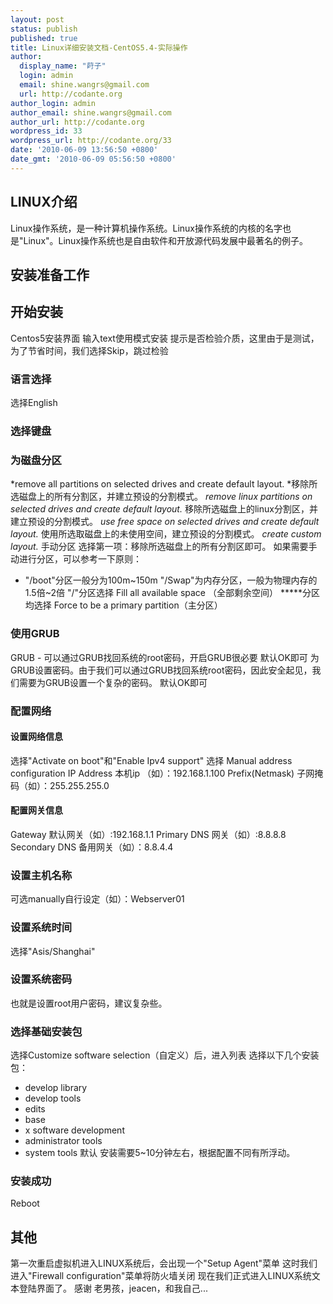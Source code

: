 ```yaml
---
layout: post
status: publish
published: true
title: Linux详细安装文档-CentOS5.4-实际操作
author:
  display_name: "莳子"
  login: admin
  email: shine.wangrs@gmail.com
  url: http://codante.org
author_login: admin
author_email: shine.wangrs@gmail.com
author_url: http://codante.org
wordpress_id: 33
wordpress_url: http://codante.org/33
date: '2010-06-09 13:56:50 +0800'
date_gmt: '2010-06-09 05:56:50 +0800'
---
```


## LINUX介绍

Linux操作系统，是一种计算机操作系统。Linux操作系统的内核的名字也是"Linux"。Linux操作系统也是自由软件和开放源代码发展中最著名的例子。

## 安装准备工作

## 开始安装

Centos5安装界面
输入text使用模式安装
提示是否检验介质，这里由于是测试，为了节省时间，我们选择Skip，跳过检验

### 语言选择

选择English

### 选择键盘

### 为磁盘分区

*remove all partitions on selected drives and create default layout. *移除所选磁盘上的所有分割区，并建立预设的分割模式。
*remove linux partitions on selected drives and create default layout.* 移除所选磁盘上的linux分割区，并建立预设的分割模式。
*use free space on selected drives and create default layout.* 使用所选取磁盘上的未使用空间，建立预设的分割模式。
*create custom layout.* 手动分区
选择第一项：移除所选磁盘上的所有分割区即可。
如果需要手动进行分区，可以参考一下原则：
* "/boot"分区一般分为100m~150m
 "/Swap"为内存分区，一般为物理内存的1.5倍~2倍
 "/"分区选择 Fill all available space （全部剩余空间）
*****分区均选择 Force to be a primary partition（主分区）

### 使用GRUB

GRUB - 可以通过GRUB找回系统的root密码，开启GRUB很必要
默认OK即可
为GRUB设置密码。由于我们可以通过GRUB找回系统root密码，因此安全起见，我们需要为GRUB设置一个复杂的密码。
默认OK即可

### 配置网络

#### 设置网络信息

选择"Activate on boot"和"Enable Ipv4 support"
选择 Manual address configuration
IP Address 本机ip （如）：192.168.1.100
Prefix(Netmask) 子网掩码（如）：255.255.255.0

#### 配置网关信息

Gateway 默认网关（如）:192.168.1.1
Primary DNS 网关（如）:8.8.8.8
Secondary DNS 备用网关（如）：8.8.4.4

### 设置主机名称

可选manually自行设定（如）：Webserver01

### 设置系统时间

选择"Asis/Shanghai"

### 设置系统密码

也就是设置root用户密码，建议复杂些。

### 选择基础安装包

选择Customize software selection（自定义）后，进入列表
选择以下几个安装包：
* develop library
* develop tools
* edits
* base
* x software development
* administrator tools
* system tools
默认
安装需要5~10分钟左右，根据配置不同有所浮动。

### 安装成功

Reboot

## 其他

第一次重启虚拟机进入LINUX系统后，会出现一个"Setup Agent"菜单
这时我们进入"Firewall configuration"菜单将防火墙关闭
现在我们正式进入LINUX系统文本登陆界面了。
感谢 老男孩，jeacen，和我自己...